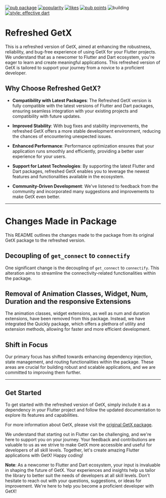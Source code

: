 [![pub package](https://img.shields.io/pub/v/refreshed.svg?label=refreshed&color=blue)](https://pub.dev/packages/refreshed)
[![popularity](https://img.shields.io/pub/popularity/refreshed?logo=dart)](https://pub.dev/packages/refreshed/score)
[![likes](https://img.shields.io/pub/likes/refreshed?logo=dart)](https://pub.dev/packages/refreshed/score)
[![pub points](https://img.shields.io/pub/points/sentry?logo=dart)](https://pub.dev/packages/refreshed/score)
![building](https://github.com/Aniketkhote/refreshed/workflows/build/badge.svg)
[![style: effective dart](https://img.shields.io/badge/style-effective_dart-40c4ff.svg)](https://pub.dev/packages/effective_dart)

<!-- [![Discord Shield](https://img.shields.io/discord/1218986517297369088.svg?logo=discord)](https://discord.com/invite/e56kXWqU) -->

# Refreshed GetX

This is a refreshed version of GetX, aimed at enhancing the robustness, reliability, and bug-free experience of using GetX for your Flutter projects. We understand that as a newcomer to Flutter and Dart ecosystem, you're eager to learn and create meaningful applications. This refreshed version of GetX is tailored to support your journey from a novice to a proficient developer.

## Why Choose Refreshed GetX?

- **Compatibility with Latest Packages**: The Refreshed GetX version is fully compatible with the latest versions of Flutter and Dart packages, ensuring seamless integration with your existing projects and compatibility with future updates.

- **Improved Stability**: With bug fixes and stability improvements, the refreshed GetX offers a more stable development environment, reducing the chances of encountering unexpected issues.

- **Enhanced Performance**: Performance optimization ensures that your application runs smoothly and efficiently, providing a better user experience for your users.

- **Support for Latest Technologies**: By supporting the latest Flutter and Dart packages, refreshed GetX enables you to leverage the newest features and functionalities available in the ecosystem.

- **Community-Driven Development**: We've listened to feedback from the community and incorporated many suggestions and improvements to make GetX even better.

---

# Changes Made in Package

This README outlines the changes made to the package from its original GetX package to the refreshed version.

## Decoupling of `get_connect` to `connectify`

One significant change is the decoupling of `get_connect` to `connectify`. This alteration aims to streamline the connectivity-related functionalities within the package.

## Removal of Animation Classes, Widget, Num, Duration and the responsive Extensions

The animation classes, widget extensions, as well as num and duration extensions, have been removed from this package. Instead, we have integrated the Quickly package, which offers a plethora of utility and extension methods, allowing for faster and more efficient development.

## Shift in Focus

Our primary focus has shifted towards enhancing dependency injection, state management, and routing functionalities within the package. These areas are crucial for building robust and scalable applications, and we are committed to improving them further.

---

## Get Started

To get started with the refreshed version of GetX, simply include it as a dependency in your Flutter project and follow the updated documentation to explore its features and capabilities.

For more information about GetX, please visit the [original GetX package](https://github.com/jonataslaw/getx).

We understand that starting out in Flutter can be challenging, and we're here to support you on your journey. Your feedback and contributions are valuable to us as we strive to make GetX more accessible and useful for developers of all skill levels. Together, let's create amazing Flutter applications with GetX! Happy coding!

**Note**: As a newcomer to Flutter and Dart ecosystem, your input is invaluable in shaping the future of GetX. Your experiences and insights help us tailor the library to better suit the needs of developers at all skill levels. Don't hesitate to reach out with your questions, suggestions, or ideas for improvement. We're here to help you become a proficient developer with GetX!

